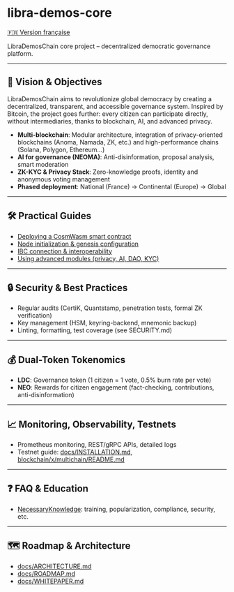 # libra-demos-core

[🇫🇷 Version française](./README.md)

LibraDemosChain core project – decentralized democratic governance platform.

---

## 🚀 Vision & Objectives

LibraDemosChain aims to revolutionize global democracy by creating a decentralized, transparent, and accessible governance system. Inspired by Bitcoin, the project goes further: every citizen can participate directly, without intermediaries, thanks to blockchain, AI, and advanced privacy.

- **Multi-blockchain**: Modular architecture, integration of privacy-oriented blockchains (Anoma, Namada, ZK, etc.) and high-performance chains (Solana, Polygon, Ethereum…)
- **AI for governance (NEOMA)**: Anti-disinformation, proposal analysis, smart moderation
- **ZK-KYC & Privacy Stack**: Zero-knowledge proofs, identity and anonymous voting management
- **Phased deployment**: National (France) → Continental (Europe) → Global

---

## 🛠 Practical Guides

- [Deploying a CosmWasm smart contract](docs/howto_deploy_contract.md)
- [Node initialization & genesis configuration](docs/INSTALLATION.md)
- [IBC connection & interoperability](blockchain/x/multichain/README.md)
- [Using advanced modules (privacy, AI, DAO, KYC)](docs/STRUCTURE_IDEALE.md)

---

## 🔒 Security & Best Practices

- Regular audits (CertiK, Quantstamp, penetration tests, formal ZK verification)
- Key management (HSM, keyring-backend, mnemonic backup)
- Linting, formatting, test coverage (see SECURITY.md)

---

## 💰 Dual-Token Tokenomics

- **LDC**: Governance token (1 citizen = 1 vote, 0.5% burn rate per vote)
- **NEO**: Rewards for citizen engagement (fact-checking, contributions, anti-disinformation)

---

## 📈 Monitoring, Observability, Testnets

- Prometheus monitoring, REST/gRPC APIs, detailed logs
- Testnet guide: [docs/INSTALLATION.md](docs/INSTALLATION.md), [blockchain/x/multichain/README.md](blockchain/x/multichain/README.md)

---

## ❓ FAQ & Education

- [NecessaryKnowledge](NecessaryKnowledge/README.md): training, popularization, compliance, security, etc.

---

## 🗺️ Roadmap & Architecture

- [docs/ARCHITECTURE.md](docs/ARCHITECTURE.md)
- [docs/ROADMAP.md](docs/ROADMAP.md)
- [docs/WHITEPAPER.md](docs/WHITEPAPER.md)
